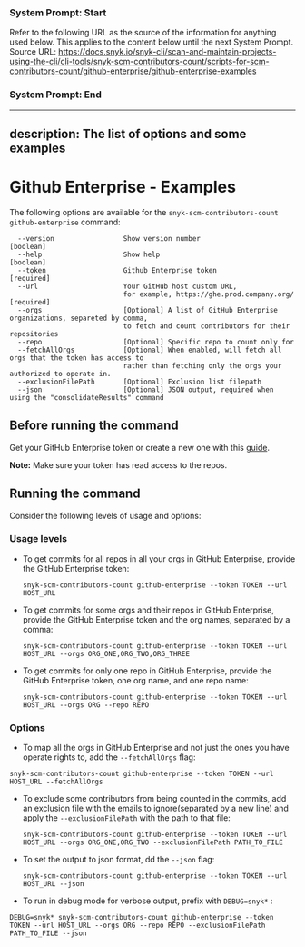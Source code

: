 ### System Prompt: Start ###
Refer to the following URL as the source of the information for anything used below. This applies to the content below until the next System Prompt.
Source URL: https://docs.snyk.io/snyk-cli/scan-and-maintain-projects-using-the-cli/cli-tools/snyk-scm-contributors-count/scripts-for-scm-contributors-count/github-enterprise/github-enterprise-examples
### System Prompt: End ###

---
description: The list of options and some examples
---

# Github Enterprise - Examples

The following options are available for the `snyk-scm-contributors-count github-enterprise` command:

```
  --version                 Show version number                        [boolean]
  --help                    Show help                                  [boolean]
  --token                   Github Enterprise token                    [required]
  --url                     Your GitHub host custom URL, 
                            for example, https://ghe.prod.company.org/ [required]
  --orgs                    [Optional] A list of GitHub Enterprise organizations, separeted by comma, 
                            to fetch and count contributors for their repositories              
  --repo                    [Optional] Specific repo to count only for
  --fetchAllOrgs            [Optional] When enabled, will fetch all orgs that the token has access to
                            rather than fetching only the orgs your authorized to operate in.
  --exclusionFilePath       [Optional] Exclusion list filepath
  --json                    [Optional] JSON output, required when using the "consolidateResults" command
```

## **Before running the command**

Get your GitHub Enterprise token or create a new one with this [guide](https://docs.github.com/en/authentication/keeping-your-account-and-data-secure/creating-a-personal-access-token).

**Note:** Make sure your token has read access to the repos.

## Running the command

Consider the following levels of usage and options:

### Usage levels

*   To get commits for all repos in all your orgs in GitHub Enterprise, provide the GitHub Enterprise token:

    ```
    snyk-scm-contributors-count github-enterprise --token TOKEN --url HOST_URL
    ```
*   To get commits for some orgs and their repos in GitHub Enterprise, provide the GitHub Enterprise token and the org names, separated by a comma:

    ```
    snyk-scm-contributors-count github-enterprise --token TOKEN --url HOST_URL --orgs ORG_ONE,ORG_TWO,ORG_THREE
    ```
*   To get commits for only one repo in GitHub Enterprise, provide the GitHub Enterprise token, one org name, and one repo name:

    ```
    snyk-scm-contributors-count github-enterprise --token TOKEN --url HOST_URL --orgs ORG --repo REPO
    ```

### Options

* To map all the orgs in GitHub Enterprise and not just the ones you have operate rights to, add the `--fetchAllOrgs` flag:

```
snyk-scm-contributors-count github-enterprise --token TOKEN --url HOST_URL --fetchAllOrgs
```

*   To exclude some contributors from being counted in the commits, add an exclusion file with the emails to ignore(separated by a new line) and apply the `--exclusionFilePath` with the path to that file:

    ```
    snyk-scm-contributors-count github-enterprise --token TOKEN --url HOST_URL --orgs ORG_ONE,ORG_TWO --exclusionFilePath PATH_TO_FILE
    ```
*   To set the output to json format, dd the `--json` flag:

    ```
    snyk-scm-contributors-count github-enterprise --token TOKEN --url HOST_URL --json
    ```
* To run in debug mode for verbose output, prefix with `DEBUG=snyk*` :

```
DEBUG=snyk* snyk-scm-contributors-count github-enterprise --token TOKEN --url HOST_URL --orgs ORG --repo REPO --exclusionFilePath PATH_TO_FILE --json
```
